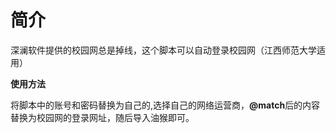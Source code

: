 # 简介
深澜软件提供的校园网总是掉线，这个脚本可以自动登录校园网（江西师范大学适用）

**使用方法**

将脚本中的账号和密码替换为自己的,选择自己的网络运营商，**@match**后的内容替换为校园网的登录网址，随后导入油猴即可。
